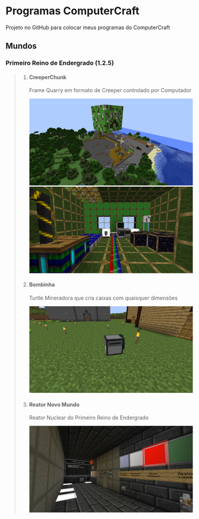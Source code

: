 # Programas ComputerCraft

Projeto no GitHub para colocar meus programas do ComputerCraft

## Mundos

### Primeiro Reino de Endergrado **(1.2.5)**

> 1. #### CreeperChunk
>  
>    Frame Quarry em formato de Creeper controlado por Computador
> 
>    ![Exterior](https://github.com/endercraftm/Programas-ComputerCraft/blob/master/Imagens/CreeperChunk_Exterior.png)
>    ![Interior](https://github.com/endercraftm/Programas-ComputerCraft/blob/master/Imagens/CreeperChunk_Interior.png)
>
> 3. #### Bombinha
>
>     Turtle Mineradora que cria caixas com quaisquer dimensões
>
>     ![Bombinha](https://github.com/endercraftm/Programas-ComputerCraft/blob/master/Imagens/Bombinha.png)
> 4. #### Reator Novo Mundo
> 
>     Reator Nuclear do Primeiro Reino de Endergrado
>
>     ![Reator Novo Mundo](https://github.com/endercraftm/Programas-ComputerCraft/blob/master/Imagens/Reator_Novo_Mundo.png)
> 
